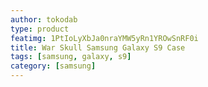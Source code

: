 ```yaml
---
author: tokodab
type: product
featimg: 1PtIoLyXbJa0nraYMW5yRn1YROwSnRF0i
title: War Skull Samsung Galaxy S9 Case
tags: [samsung, galaxy, s9]
category: [samsung]
---
```

